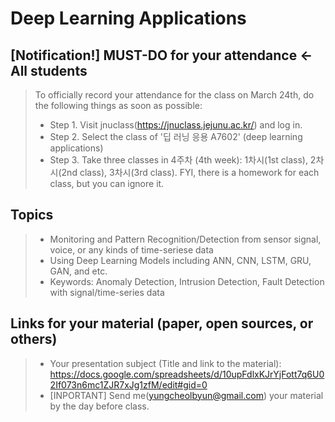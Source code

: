 # Deep Learning Applications

## [Notification!] MUST-DO for your attendance <- All students

> To officially record your attendance for the class on March 24th, do the following things as soon as possible:
>* Step 1. Visit jnuclass(https://jnuclass.jejunu.ac.kr/) and log in.
>* Step 2. Select the class of '딥 러닝 응용 A7602' (deep learning applications) 
>* Step 3. Take three classes in 4주차 (4th week): 1차시(1st class), 2차시(2nd class), 3차시(3rd class). 
FYI, there is a homework for each class, but you can ignore it. 

## Topics
> * Monitoring and Pattern Recognition/Detection from sensor signal, voice, or any kinds of time-seriese data
> * Using Deep Learning Models including ANN, CNN, LSTM, GRU, GAN, and etc.
> * Keywords: Anomaly Detection, Intrusion Detection, Fault Detection with signal/time-series data 

## Links for your material (paper, open sources, or others)
> * Your presentation subject (Title and link to the material): https://docs.google.com/spreadsheets/d/10upFdlxKJrYjFott7q6U02If073n6mc1ZJR7xJg1zfM/edit#gid=0
> * [INPORTANT] Send me(yungcheolbyun@gmail.com) your material by the day before class.


